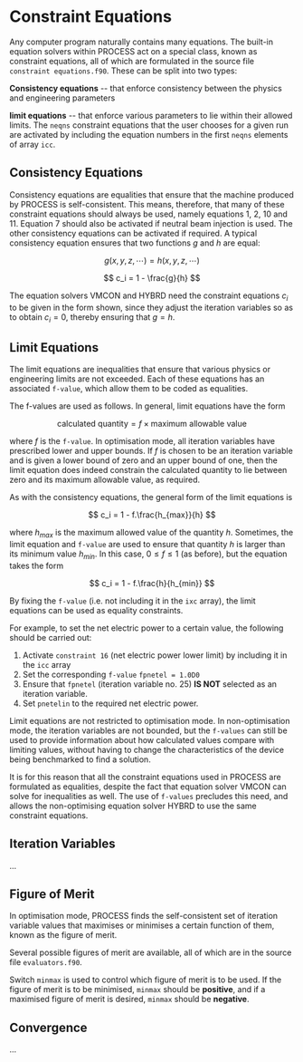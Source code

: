 
# Constraint Equations

Any computer program naturally contains many equations. The built-in equation 
solvers within PROCESS act on a special class, known as constraint equations, 
all of which are formulated in the source file `constraint equations.f90`. These 
can be split into two types:
 
**Consistency equations** -- that enforce consistency between the physics and 
engineering parameters

**limit equations** -- that enforce various parameters to lie within their allowed 
limits. The `neqns` constraint equations that the user chooses for a given run are 
activated by including the equation numbers in the first `neqns` elements of 
array `icc`.

## Consistency Equations

Consistency equations are equalities that ensure that the machine produced by PROCESS is 
self-consistent. This means, therefore, that many of these constraint equations should 
always be used, namely equations 1, 2, 10 and 11. Equation 7 should also be activated 
if neutral beam injection is used. The other consistency equations can be activated if 
required. A typical consistency equation ensures that two functions $g$ and $h$ are equal:

$$
g(x, y, z, \cdots) = h(x, y, z, \cdots)
$$

$$
c_i = 1 - \frac{g}{h}
$$

The equation solvers VMCON and HYBRD need the constraint equations $c_i$ to be given in 
the form shown, since they adjust the iteration variables so as to obtain $c_i = 0$, 
thereby ensuring that $g = h$.

## Limit Equations

The limit equations are inequalities that ensure that various physics or engineering 
limits are not exceeded. Each of these equations has an associated `f-value`, which allow 
them to be coded as equalities.

The f-values are used as follows. In general, limit equations have the form

$$
\mathrm{calculated\ quantity} = f \times \mathrm{maximum\ allowable\ value}
$$

where $f$ is the `f-value`. In optimisation mode, all iteration variables have prescribed 
lower and upper bounds. If $f$ is chosen to be an iteration variable and is given a 
lower bound of zero and an upper bound of one, then the limit equation does indeed 
constrain the calculated quantity to lie between zero and its maximum allowable value, 
as required. 

As with the consistency equations, the general form of the limit equations is

$$
c_i = 1 - f.\frac{h_{max}}{h}
$$

where $h_{max}$ is the maximum allowed value of the quantity $h$. Sometimes, the limit 
equation and `f-value` are used to ensure that quantity $h$ is larger than its minimum
value $h_{min}$. In this case, $0 ≤ f ≤ 1$ (as before), but the equation takes the form

$$
c_i = 1 - f.\frac{h}{h_{min}}
$$

By fixing the `f-value` (i.e. not including it in the `ixc` array), the limit equations 
can be used as equality constraints. 

For example, to set the net electric power to a certain value, the following 
should be carried out:

1. Activate `constraint 16` (net electric power lower limit) by including it in the `icc` array
2. Set the corresponding `f-value` `fpnetel = 1.0D0`
3. Ensure that `fpnetel` (iteration variable no. 25) **IS NOT** selected as an iteration variable.
4. Set `pnetelin` to the required net electric power.

Limit equations are not restricted to optimisation mode. In non-optimisation mode, the iteration
variables are not bounded, but the `f-values` can still be used to provide information about 
how calculated values compare with limiting values, without having to change the characteristics 
of the device being benchmarked to find a solution.

It is for this reason that all the constraint equations used in PROCESS are formulated as equalities,
despite the fact that equation solver VMCON can solve for inequalities as well. The use of `f-values`
precludes this need, and allows the non-optimising equation solver HYBRD to use the same constraint
equations.

## Iteration Variables

...

## Figure of Merit

In optimisation mode, PROCESS finds the self-consistent set of iteration 
variable values that maximises or minimises a certain function of them, 
known as the figure of merit. 

Several possible figures of merit are available, all of which are in the 
source file `evaluators.f90`. 

Switch `minmax` is used to control which figure of merit is to be used. If the 
figure of merit is to be minimised, `minmax` should be **positive**, and if a 
maximised figure of merit is desired, `minmax` should be **negative**.

## Convergence

...
